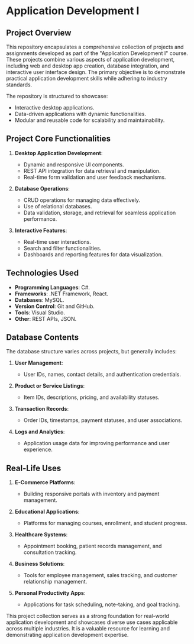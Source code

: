 # Application Development I

## Project Overview

This repository encapsulates a comprehensive collection of projects and assignments developed as part of the "Application Development I" course. These projects combine various aspects of application development, including web and desktop app creation, database integration, and interactive user interface design. The primary objective is to demonstrate practical application development skills while adhering to industry standards.

The repository is structured to showcase:
- Interactive desktop applications.
- Data-driven applications with dynamic functionalities.
- Modular and reusable code for scalability and maintainability.

## Project Core Functionalities

1. **Desktop Application Development**:
   - Dynamic and responsive UI components.
   - REST API integration for data retrieval and manipulation.
   - Real-time form validation and user feedback mechanisms.

2. **Database Operations**:
   - CRUD operations for managing data effectively.
   - Use of relational databases.
   - Data validation, storage, and retrieval for seamless application performance.

3. **Interactive Features**:
   - Real-time user interactions.
   - Search and filter functionalities.
   - Dashboards and reporting features for data visualization.

## Technologies Used

- **Programming Languages**: C#.
- **Frameworks**: .NET Framework, React.
- **Databases**: MySQL.
- **Version Control**: Git and GitHub.
- **Tools**: Visual Studio.
- **Other**: REST APIs, JSON.

## Database Contents

The database structure varies across projects, but generally includes:

1. **User Management**:
   - User IDs, names, contact details, and authentication credentials.

2. **Product or Service Listings**:
   - Item IDs, descriptions, pricing, and availability statuses.

3. **Transaction Records**:
   - Order IDs, timestamps, payment statuses, and user associations.

4. **Logs and Analytics**:
   - Application usage data for improving performance and user experience.

## Real-Life Uses

1. **E-Commerce Platforms**:
   - Building responsive portals with inventory and payment management.

2. **Educational Applications**:
   - Platforms for managing courses, enrollment, and student progress.

3. **Healthcare Systems**:
   - Appointment booking, patient records management, and consultation tracking.

4. **Business Solutions**:
   - Tools for employee management, sales tracking, and customer relationship management.

5. **Personal Productivity Apps**:
   - Applications for task scheduling, note-taking, and goal tracking.

This project collection serves as a strong foundation for real-world application development and showcases diverse use cases applicable across multiple industries. It is a valuable resource for learning and demonstrating application development expertise.

